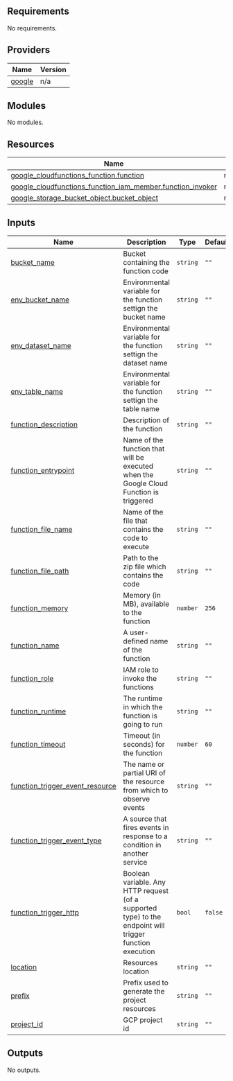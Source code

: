 ## Requirements

No requirements.

## Providers

| Name | Version |
|------|---------|
| <a name="provider_google"></a> [google](#provider\_google) | n/a |

## Modules

No modules.

## Resources

| Name | Type |
|------|------|
| [google_cloudfunctions_function.function](https://registry.terraform.io/providers/hashicorp/google/latest/docs/resources/cloudfunctions_function) | resource |
| [google_cloudfunctions_function_iam_member.function_invoker](https://registry.terraform.io/providers/hashicorp/google/latest/docs/resources/cloudfunctions_function_iam_member) | resource |
| [google_storage_bucket_object.bucket_object](https://registry.terraform.io/providers/hashicorp/google/latest/docs/resources/storage_bucket_object) | resource |

## Inputs

| Name | Description | Type | Default | Required |
|------|-------------|------|---------|:--------:|
| <a name="input_bucket_name"></a> [bucket\_name](#input\_bucket\_name) | Bucket containing the function code | `string` | `""` | no |
| <a name="input_env_bucket_name"></a> [env\_bucket\_name](#input\_env\_bucket\_name) | Environmental variable for the function settign the bucket name | `string` | `""` | no |
| <a name="input_env_dataset_name"></a> [env\_dataset\_name](#input\_env\_dataset\_name) | Environmental variable for the function settign the dataset name | `string` | `""` | no |
| <a name="input_env_table_name"></a> [env\_table\_name](#input\_env\_table\_name) | Environmental variable for the function settign the table name | `string` | `""` | no |
| <a name="input_function_description"></a> [function\_description](#input\_function\_description) | Description of the function | `string` | `""` | no |
| <a name="input_function_entrypoint"></a> [function\_entrypoint](#input\_function\_entrypoint) | Name of the function that will be executed when the Google Cloud Function is triggered | `string` | `""` | no |
| <a name="input_function_file_name"></a> [function\_file\_name](#input\_function\_file\_name) | Name of the file that contains the code to execute | `string` | `""` | no |
| <a name="input_function_file_path"></a> [function\_file\_path](#input\_function\_file\_path) | Path to the zip file which contains the code | `string` | `""` | no |
| <a name="input_function_memory"></a> [function\_memory](#input\_function\_memory) | Memory (in MB), available to the function | `number` | `256` | no |
| <a name="input_function_name"></a> [function\_name](#input\_function\_name) | A user-defined name of the function | `string` | `""` | no |
| <a name="input_function_role"></a> [function\_role](#input\_function\_role) | IAM role to invoke the functions | `string` | `""` | no |
| <a name="input_function_runtime"></a> [function\_runtime](#input\_function\_runtime) | The runtime in which the function is going to run | `string` | `""` | no |
| <a name="input_function_timeout"></a> [function\_timeout](#input\_function\_timeout) | Timeout (in seconds) for the function | `number` | `60` | no |
| <a name="input_function_trigger_event_resource"></a> [function\_trigger\_event\_resource](#input\_function\_trigger\_event\_resource) | The name or partial URI of the resource from which to observe events | `string` | `""` | no |
| <a name="input_function_trigger_event_type"></a> [function\_trigger\_event\_type](#input\_function\_trigger\_event\_type) | A source that fires events in response to a condition in another service | `string` | `""` | no |
| <a name="input_function_trigger_http"></a> [function\_trigger\_http](#input\_function\_trigger\_http) | Boolean variable. Any HTTP request (of a supported type) to the endpoint will trigger function execution | `bool` | `false` | no |
| <a name="input_location"></a> [location](#input\_location) | Resources location | `string` | `""` | no |
| <a name="input_prefix"></a> [prefix](#input\_prefix) | Prefix used to generate the project resources | `string` | `""` | no |
| <a name="input_project_id"></a> [project\_id](#input\_project\_id) | GCP project id | `string` | `""` | no |

## Outputs

No outputs.
